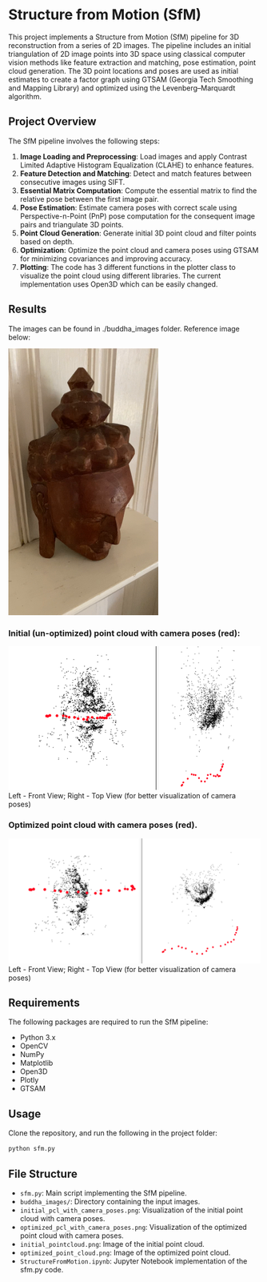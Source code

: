 # Structure from Motion (SfM)

This project implements a Structure from Motion (SfM) pipeline for 3D reconstruction from a series of 2D images. The pipeline includes an initial triangulation of 2D image points into 3D space using classical computer vision methods like feature extraction and matching, pose estimation, point cloud generation. The 3D point locations and poses are used as initial estimates to create a factor graph using GTSAM (Georgia Tech Smoothing and Mapping Library) and optimized using the Levenberg–Marquardt algorithm.

## Project Overview

The SfM pipeline involves the following steps:

1. **Image Loading and Preprocessing**: Load images and apply Contrast Limited Adaptive Histogram Equalization (CLAHE) to enhance features.
2. **Feature Detection and Matching**: Detect and match features between consecutive images using SIFT.
3. **Essential Matrix Computation**: Compute the essential matrix to find the relative pose between the first image pair.
4. **Pose Estimation**: Estimate camera poses with correct scale using Perspective-n-Point (PnP) pose computation for the consequent image pairs and triangulate 3D points.
5. **Point Cloud Generation**: Generate initial 3D point cloud and filter points based on depth.
6. **Optimization**: Optimize the point cloud and camera poses using GTSAM for minimizing covariances and improving accuracy.
7. **Plotting**: The code has 3 different functions in the plotter class to visualize the point cloud using different libraries. The current implementation uses Open3D which can be easily changed.

## Results
The images can be found in ./buddha_images folder. Reference image below:

<img src="buddha_images/buddha_006.png?raw=true" alt="BuddhaImage" width="300">


### Initial (un-optimized) point cloud with camera poses (red):
<img src="initial_pcl_with_camera_poses.png?raw=true" alt="Initial_pcl_with_cam_poses">
Left - Front View; Right - Top View (for better visualization of camera poses)

### Optimized point cloud with camera poses (red).
<img src="optimized_pcl_with_camera_poses.png?raw=true" alt="Optimized_pcl_with_cam_poses">
Left - Front View; Right - Top View (for better visualization of camera poses)

## Requirements

The following packages are required to run the SfM pipeline:

- Python 3.x
- OpenCV
- NumPy
- Matplotlib
- Open3D
- Plotly
- GTSAM

## Usage
Clone the repository, and run the following in the project folder:
```bash
python sfm.py
```

## File Structure

- `sfm.py`: Main script implementing the SfM pipeline.
- `buddha_images/`: Directory containing the input images.
- `initial_pcl_with_camera_poses.png`: Visualization of the initial point cloud with camera poses.
- `optimized_pcl_with_camera_poses.png`: Visualization of the optimized point cloud with camera poses.
- `initial_pointcloud.png`: Image of the initial point cloud.
- `optimized_point_cloud.png`: Image of the optimized point cloud.
- `StructureFromMotion.ipynb`: Jupyter Notebook implementation of the sfm.py code.
